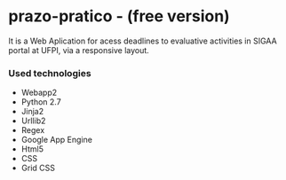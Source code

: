 # prazo-pratico - (free version)
It is a Web Aplication for acess deadlines to evaluative activities in SIGAA portal at UFPI, via a responsive layout.

### Used technologies
- Webapp2
- Python 2.7
- Jinja2
- Urllib2
- Regex
- Google App Engine
- Html5
- CSS
- Grid CSS
